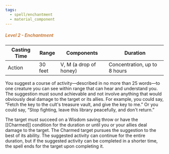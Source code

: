 ```yaml
---
tags:
  - spell/enchantment
  - material_component
---
```

##### *<span style="color:rgb(203, 123, 55)">Level 2 - Enchantment</span>*

|Casting Time|Range|Components|Duration|
|---|---|---|---|
|Action|30 feet|V, M (a drop of honey)|Concentration, up to 8 hours|
You suggest a course of activity—described in no more than 25 words—to one creature you can see within range that can hear and understand you. The suggestion must sound achievable and not involve anything that would obviously deal damage to the target or its allies. For example, you could say, “Fetch the key to the cult's treasure vault, and give the key to me.” Or you could say, “Stop fighting, leave this library peacefully, and don't return.” 

The target must succeed on a Wisdom saving throw or have the [[Charmed]] condition for the duration or until you or your allies deal damage to the target. The Charmed target pursues the suggestion to the best of its ability. The suggested activity can continue for the entire duration, but if the suggested activity can be completed in a shorter time, the spell ends for the target upon completing it. 